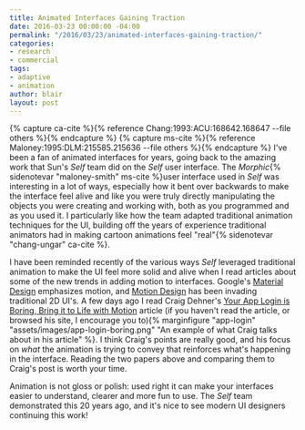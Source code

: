 ```yaml
---
title: Animated Interfaces Gaining Traction
date: 2016-03-23 00:00:00 -04:00
permalink: "/2016/03/23/animated-interfaces-gaining-traction/"
categories:
- research
- commercial
tags:
- adaptive
- animation
author: blair
layout: post
---
```


{% capture ca-cite %}{% reference Chang:1993:ACU:168642.168647 --file others %}{% endcapture %}
{% capture ms-cite %}{% reference Maloney:1995:DLM:215585.215636 --file others %}{% endcapture %}
I've been a fan of animated interfaces for years, going back to the amazing work that Sun's _Self_ team did on the _Self_ user interface.  The _Morphic_{% sidenotevar "maloney-smith" ms-cite %}user interface used in _Self_ was interesting in a lot of ways, especially how it bent over backwards to make the interface feel alive and like you were truly directly manipulating the objects you were creating and working with, both as you programmed and as you used it. I particularly like how the team adapted traditional animation techniques for the UI, building off the years of experience traditional animators had in making cartoon animations feel "real"{% sidenotevar "chang-ungar" ca-cite %}.

I have been reminded recently of the various ways _Self_ leveraged traditional animation to make the UI feel more solid and alive when I read articles about some of the new trends in adding motion to interfaces. Google's [Material Design](https://www.google.com/design/spec/material-design/) emphasizes motion, and [Motion Design](http://thekineticui.com/so-what-is-motion-design/) has been invading traditional 2D UI's. A few days ago I read Craig Dehner's [Your App Login is Boring, Bring it to Life with Motion](https://blog.prototypr.io/your-app-login-is-boring-bring-it-to-life-with-motion-7ac2547d9c5f#.meydnr8pq) article (if you haven't read the article, or browsed his site, I encourage you to){% marginfigure "app-login" "assets/images/app-login-boring.png" "An example of what Craig talks about in his article" %}.  I think Craig's points are really good, and his focus on _what_ the animation is trying to convey that reinforces what's happening in the interface.  Reading the two papers above and comparing them to Craig's post is worth your time.

Animation is not gloss or polish: used right it can make your interfaces easier to understand, clearer and more fun to use.  The _Self_ team demonstrated this 20 years ago, and it's nice to see modern UI designers continuing this work!